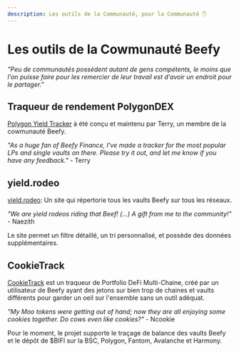 ```yaml
---
description: Les outils de la Communauté, pour la Communauté ✋
---
```


# Les outils de la Cowmunauté Beefy

_"Peu de communautés possèdent autant de gens compétents, le moins que l'on puisse faire pour les remercier de leur travail est d'avoir un endroit pour le partager."_

## Traqueur de rendement PolygonDEX

[Polygon Yield Tracker](https://polygondex.com/track/yield/yieldMeBro.aspx) à été conçu et maintenu par Terry, un membre de la cowmunauté Beefy.

_"As a huge fan of Beefy Finance, I've made a tracker for the most popular LPs and single vaults on there. Please try it out, and let me know if you have any feedback."_ - Terry

## yield.rodeo

[yield.rodeo](https://yield.rodeo): Un site qui répertorie tous les vaults Beefy sur tous les réseaux.

_"We are yield rodeos riding that Beef! (...) A gift from me to the community!"_ - Naezith

Le site permet un filtre détaillé, un tri personnalisé, et possède des données supplémentaires.

## CookieTrack

[CookieTrack](https://cookietrack.io) est un traqueur de Portfolio DeFi Multi-Chaine, créé par un utilisateur de Beefy ayant des jetons sur bien trop de chaines et vaults différents pour garder un oeil sur l'ensemble sans un outil adéquat.

_"My Moo tokens were getting out of hand; now they are all enjoying some cookies together. Do cows even like cookies?"_ - Ncookie

Pour le moment, le projet supporte le traçage de balance des vaults Beefy et le dépôt de $BIFI sur la BSC, Polygon, Fantom, Avalanche et Harmony.
